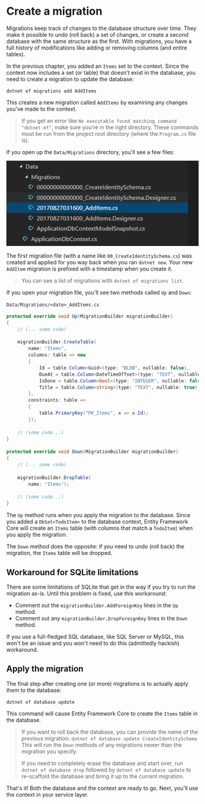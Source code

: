 # Create a migration

Migrations keep track of changes to the database structure over time. They make it possible to undo \(roll back\) a set of changes, or create a second database with the same structure as the first. With migrations, you have a full history of modifications like adding or removing columns \(and entire tables\).

In the previous chapter, you added an `Items` set to the context. Since the context now includes a set \(or table\) that doesn't exist in the database, you need to create a migration to update the database:

```text
dotnet ef migrations add AddItems
```

This creates a new migration called `AddItems` by examining any changes you've made to the context.

> If you get an error like `No executable found matching command "dotnet-ef"`, make sure you're in the right directory. These commands must be run from the project root directory \(where the `Program.cs` file is\).

If you open up the `Data/Migrations` directory, you'll see a few files:

![Multiple migrations](../.gitbook/assets/migrations.png)

The first migration file \(with a name like `00_CreateIdentitySchema.cs`\) was created and applied for you way back when you ran `dotnet new`. Your new `AddItem` migration is prefixed with a timestamp when you create it.

> You can see a list of migrations with `dotnet ef migrations list`.

If you open your migration file, you'll see two methods called `Up` and `Down`:

`Data/Migrations/<date>_AddItems.cs`

```csharp
protected override void Up(MigrationBuilder migrationBuilder)
{
    // (... some code)

    migrationBuilder.CreateTable(
        name: "Items",
        columns: table => new
        {
            Id = table.Column<Guid>(type: "BLOB", nullable: false),
            DueAt = table.Column<DateTimeOffset>(type: "TEXT", nullable: true),
            IsDone = table.Column<bool>(type: "INTEGER", nullable: false),
            Title = table.Column<string>(type: "TEXT", nullable: true)
        },
        constraints: table =>
        {
            table.PrimaryKey("PK_Items", x => x.Id);
        });

    // (some code...)
}

protected override void Down(MigrationBuilder migrationBuilder)
{
    // (... some code)

    migrationBuilder.DropTable(
        name: "Items");

    // (some code...)
}
```

The `Up` method runs when you apply the migration to the database. Since you added a `DbSet<TodoItem>` to the database context, Entity Framework Core will create an `Items` table \(with columns that match a `TodoItem`\) when you apply the migration.

The `Down` method does the opposite: if you need to undo \(roll back\) the migration, the `Items` table will be dropped.

## Workaround for SQLite limitations

There are some limitations of SQLite that get in the way if you try to run the migration as-is. Until this problem is fixed, use this workaround:

* Comment out the `migrationBuilder.AddForeignKey` lines in the `Up` method.
* Comment out any `migrationBuilder.DropForeignKey` lines in the `Down` method.

If you use a full-fledged SQL database, like SQL Server or MySQL, this won't be an issue and you won't need to do this \(admittedly hackish\) workaround.

## Apply the migration

The final step after creating one \(or more\) migrations is to actually apply them to the database:

```text
dotnet ef database update
```

This command will cause Entity Framework Core to create the `Items` table in the database.

> If you want to roll back the database, you can provide the name of the _previous_ migration: `dotnet ef database update CreateIdentitySchema` This will run the `Down` methods of any migrations newer than the migration you specify.
>
> If you need to completely erase the database and start over, run `dotnet ef database drop` followed by `dotnet ef database update` to re-scaffold the database and bring it up to the current migration.

That's it! Both the database and the context are ready to go. Next, you'll use the context in your service layer.

